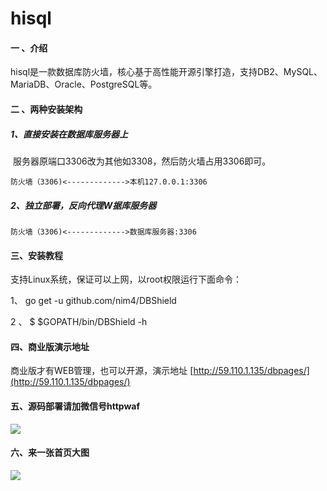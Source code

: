 # hisql

#### 一 、介绍
hisql是一款数据库防火墙，核心基于高性能开源引擎打造，支持DB2、MySQL、MariaDB、Oracle、PostgreSQL等。

#### 二 、两种安装架构
##### 1、直接安装在数据库服务器上

​    服务器原端口3306改为其他如3308，然后防火墙占用3306即可。

    防火墙（3306)<------------->本机127.0.0.1:3306

##### 2、独立部署，反向代理W据库服务器

    防火墙（3306)<------------->数据库服务器:3306



#### 三、安装教程
支持Linux系统，保证可以上网，以root权限运行下面命令：

1、 go get -u github.com/nim4/DBShield

2 、 $ $GOPATH/bin/DBShield -h


#### 四、商业版演示地址

商业版才有WEB管理，也可以开源，演示地址 [http://59.110.1.135/dbpages/](http://59.110.1.135/dbpages/)

#### 五、源码部署请加微信号httpwaf

![](https://gitee.com/httpwaf/httpwaf/raw/master/img/wechat.png)

#### 六、来一张首页大图

![](https://gitee.com/httpwaf/hisql/raw/master/img/home.png)